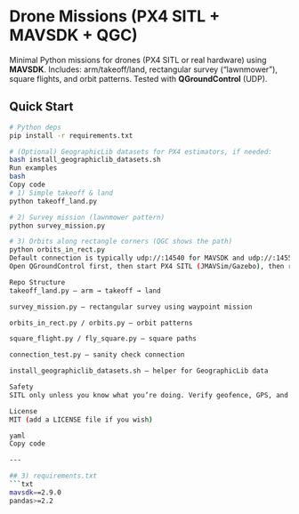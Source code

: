 # Drone Missions (PX4 SITL + MAVSDK + QGC)

Minimal Python missions for drones (PX4 SITL or real hardware) using **MAVSDK**.
Includes: arm/takeoff/land, rectangular survey (“lawnmower”), square flights, and orbit patterns.
Tested with **QGroundControl** (UDP).

## Quick Start
```bash
# Python deps
pip install -r requirements.txt

# (Optional) GeographicLib datasets for PX4 estimators, if needed:
bash install_geographiclib_datasets.sh
Run examples
bash
Copy code
# 1) Simple takeoff & land
python takeoff_land.py

# 2) Survey mission (lawnmower pattern)
python survey_mission.py

# 3) Orbits along rectangle corners (QGC shows the path)
python orbits_in_rect.py
Default connection is typically udp://:14540 for MAVSDK and udp://:14550 for QGC.
Open QGroundControl first, then start PX4 SITL (JMAVSim/Gazebo), then run a script.

Repo Structure
takeoff_land.py – arm → takeoff → land

survey_mission.py – rectangular survey using waypoint mission

orbits_in_rect.py / orbits.py – orbit patterns

square_flight.py / fly_square.py – square paths

connection_test.py – sanity check connection

install_geographiclib_datasets.sh – helper for GeographicLib data

Safety
SITL only unless you know what you’re doing. Verify geofence, GPS, and failsafes.

License
MIT (add a LICENSE file if you wish)

yaml
Copy code

---

## 3) requirements.txt
```txt
mavsdk==2.9.0
pandas>=2.2
